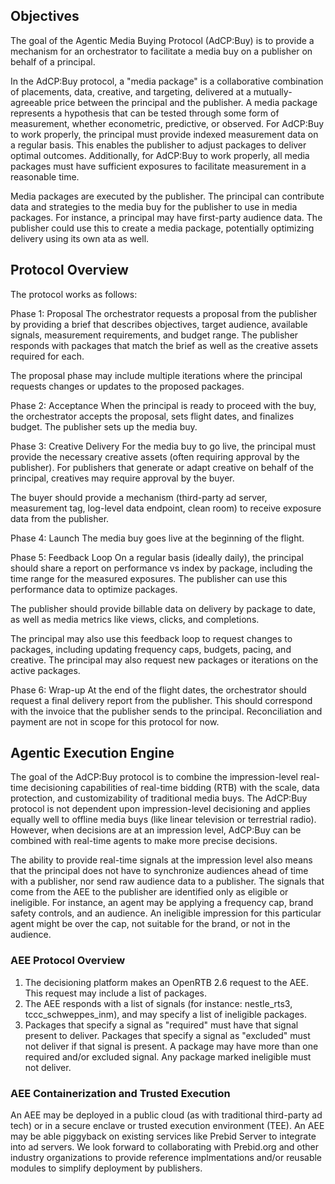 ## Objectives

The goal of the Agentic Media Buying Protocol (AdCP:Buy) is to provide a mechanism for an orchestrator to facilitate a media buy on a publisher on behalf of a principal.

In the AdCP:Buy protocol, a "media package" is a collaborative combination of placements, data, creative, and targeting, delivered at a mutually-agreeable price between the principal and the publisher. A media package represents a hypothesis that can be tested through some form of measurement, whether econometric, predictive, or observed. For AdCP:Buy to work properly, the principal must provide indexed measurement data on a regular basis. This enables the publisher to adjust packages to deliver optimal outcomes. Additionally, for AdCP:Buy to work properly, all media packages must have sufficient exposures to facilitate measurement in a reasonable time.

Media packages are executed by the publisher. The principal can contribute data and strategies to the media buy for the publisher to use in media packages. For instance, a principal may have first-party audience data. The publisher could use this to create a media package, potentially optimizing delivery using its own ata as well.

## Protocol Overview

The protocol works as follows:

Phase 1: Proposal
The orchestrator requests a proposal from the publisher by providing a brief that describes objectives, target audience, available signals, measurement requirements, and budget range. The publisher responds with packages that match the brief as well as the creative assets required for each.

The proposal phase may include multiple iterations where the principal requests changes or updates to the proposed packages.

Phase 2: Acceptance
When the principal is ready to proceed with the buy, the orchestrator accepts the proposal, sets flight dates, and finalizes budget. The publisher sets up the media buy.

Phase 3: Creative Delivery
For the media buy to go live, the principal must provide the necessary creative assets (often requiring approval by the publisher). For publishers that generate or adapt creative on behalf of the principal, creatives may require approval by the buyer.

The buyer should provide a mechanism (third-party ad server, measurement tag, log-level data endpoint, clean room) to receive exposure data from the publisher.

Phase 4: Launch
The media buy goes live at the beginning of the flight.

Phase 5: Feedback Loop
On a regular basis (ideally daily), the principal should share a report on performance vs index by package, including the time range for the measured exposures. The publisher can use this performance data to optimize packages.

The publisher should provide billable data on delivery by package to date, as well as media metrics like views, clicks, and completions.

The principal may also use this feedback loop to request changes to packages, including updating frequency caps, budgets, pacing, and creative. The principal may also request new packages or iterations on the active packages.

Phase 6: Wrap-up
At the end of the flight dates, the orchestrator should request a final delivery report from the publisher. This should correspond with the invoice that the publisher sends to the principal. Reconciliation and payment are not in scope for this protocol for now.

## Agentic Execution Engine

The goal of the AdCP:Buy protocol is to combine the impression-level real-time decisioning capabilities of real-time bidding (RTB) with the scale, data protection, and customizability of traditional media buys. The AdCP:Buy protocol is not dependent upon impression-level decisioning and applies equally well to offline media buys (like linear television or terrestrial radio). However, when decisions are at an impression level, AdCP:Buy can be combined with real-time agents to make more precise decisions.

The ability to provide real-time signals at the impression level also means that the principal does not have to synchronize audiences ahead of time with a publisher, nor send raw audience data to a publisher. The signals that come from the AEE to the publisher are identified only as eligible or ineligible. For instance, an agent may be applying a frequency cap, brand safety controls, and an audience. An ineligible impression for this particular agent might be over the cap, not suitable for the brand, or not in the audience.

### AEE Protocol Overview
1. The decisioning platform makes an OpenRTB 2.6 request to the AEE. This request may include a list of packages.
2. The AEE responds with a list of signals (for instance: nestle_rts3, tccc_schweppes_inm), and may specify a list of ineligible packages.
3. Packages that specify a signal as "required" must have that signal present to deliver. Packages that specify a signal as "excluded" must not deliver if that signal is present. A package may have more than one required and/or excluded signal. Any package marked ineligible must not deliver.

### AEE Containerization and Trusted Execution
An AEE may be deployed in a public cloud (as with traditional third-party ad tech) or in a secure enclave or trusted execution environment (TEE). An AEE may be able piggyback on existing services like Prebid Server to integrate into ad servers. We look forward to collaborating with Prebid.org and other industry organizations to provide reference implmentations and/or reusable modules to simplify deployment by publishers.